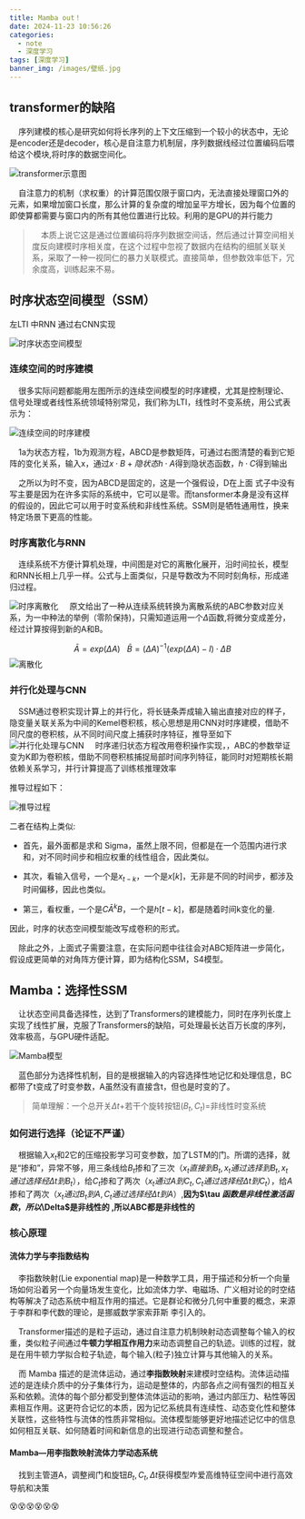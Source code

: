 ```yaml
---
title: Mamba out！
date: 2024-11-23 10:56:26
categories:
  - note
  - 深度学习
tags: [深度学习]
banner_img: /images/壁纸.jpg
---
```


## transformer的缺陷

&nbsp;&nbsp;&nbsp;&nbsp;序列建模的核心是研究如何将长序列的上下文压缩到一个较小的状态中，无论是encoder还是decoder，核心是自注意力机制层，序列数据线经过位置编码后喂给这个模块,将时序的数据空间化。

![transformer示意图](../images/mamba/transformer.png)

&nbsp;&nbsp;&nbsp;&nbsp;自注意力的机制（求权重）的计算范围仅限于窗口内，无法直接处理窗口外的元素，如果增加窗口长度，那么计算的复杂度的增加呈平方增长，因为每个位置的即使算都需要与窗口内的所有其他位置进行比较。利用的是GPU的并行能力

> &nbsp;&nbsp;&nbsp;&nbsp;本质上说它这是通过位置编码将序列数据空间话，然后通过计算空间相关度反向建模时序相关度，在这个过程中忽视了数据内在结构的细腻关联关系，采取了一种一视同仁的暴力关联模式。直接简单，但参数效率低下，冗余度高，训练起来不易。

## 时序状态空间模型（SSM）

左LTI 中RNN 通过右CNN实现

![时序状态空间模型](../images/mamba/时序状态空间模型.png)

### 连续空间的时序建模

&nbsp;&nbsp;&nbsp;&nbsp;很多实际问题都能用左图所示的连续空间模型的时序建模，尤其是控制理论、信号处理或者线性系统领域特别常见，我们称为LTI，线性时不变系统，用公式表示为：

![连续空间的时序建模](../images/mamba/连续空间的时序建模.png)

&nbsp;&nbsp;&nbsp;&nbsp;1a为状态方程，1b为观测方程，ABCD是参数矩阵，可通过右图清楚的看到它矩阵的变化关系，输入x，通过$x\cdot B+隐状态h\cdot A$得到隐状态函数，$h\cdot C$得到输出

&nbsp;&nbsp;&nbsp;&nbsp;之所以为时不变，因为ABCD是固定的，这是一个强假设，D在上面 式子中没有写主要是因为在许多实际的系统中，它可以是零。而tansformer本身是没有这样的假设的，因此它可以用于时变系统和非线性系统。SSM则是牺牲通用性，换来特定场景下更高的性能。

### 时序离散化与RNN

&nbsp;&nbsp;&nbsp;&nbsp;连续系统不方便计算机处理，中间图是对它的离散化展开，沿时间拉长，模型和RNN长相上几乎一样。公式与上面类似，只是导数改为不同时刻角标，形成递归过程。

![时序离散化](../images/mamba/时序离散化.png)
&nbsp;&nbsp;&nbsp;&nbsp;原文给出了一种从连续系统转换为离散系统的ABC参数对应关系，为一中种法的举例（零阶保持)，只需知道运用一个$\Delta$函数,将微分变成差分，经过计算按得到新的A和B。

$$
\bar{A}=exp(\Delta A) \ \ \  \bar{B}=( \Delta A )^{-1}(exp(\Delta A)-I)\cdot \Delta B
$$
![离散化](../images/mamba/离散化效果.png)

### 并行化处理与CNN

&nbsp;&nbsp;&nbsp;&nbsp;SSM通过卷积实现计算上的并行化，将长链条弄成输入输出直接对应的样子，隐变量关联关系为中间的Kemel卷积核，核心思想是用CNN对时序建模，借助不同尺度的卷积核，从不同时间尺度上捕获时序特征，推导至如下
![并行化处理与CNN](../images/mamba/并行化处理与CNN.png)
&nbsp;&nbsp;&nbsp;&nbsp;时序递归状态方程改用卷积操作实现，，ABC的参数举证变为K即为卷积核，借助不同卷积核捕捉局部时间序列特征，能同时对短期核长期依赖关系学习，并行计算提高了训练核推理效率

推导过程如下：

![推导过程](../images/mamba/推导过程.png)

二者在结构上类似:

- 首先，最外面都是求和 Sigma，虽然上限不同，但都是在一个范围内进行求和，对不同时间步和相应权重的线性组合，因此类似。

- 其次，看输入信号，一个是$x_{t-k}$，一个是$x[k]$，无非是不同的时间步，都涉及时间偏移，因此也类似。

- 第三，看权重，一个是$C\bar{A}^kB$，一个是$h[t-k]$，都是随着时间k变化的量.

因此，时序的状态空间模型能改写成卷积的形式。

&nbsp;&nbsp;&nbsp;&nbsp;除此之外，上面式子需要注意，在实际问题中往往会对ABC矩阵进一步简化，假设成更简单的对角阵方便计算，即为结构化SSM，S4模型。

## Mamba：选择性SSM

&nbsp;&nbsp;&nbsp;&nbsp;让状态空间具备选择性，达到了Transformers的建模能力，同时在序列长度上实现了线性扩展，克服了Transformers的缺陷，可处理最长达百万长度的序列，效率极高，与GPU硬件适配。

![Mamba模型](../images/mamba/Mamba模型.png)

&nbsp;&nbsp;&nbsp;&nbsp;蓝色部分为选择性机制，目的是根据输入的内容选择性地记忆和处理信息，BC都带了t变成了时变参数，A虽然没有直接含t，但也是时变的了。

> 简单理解：一个总开关$\Delta t$+若干个旋转按钮($B_t,C_t$)=非线性时变系统

### 如何进行选择（论证不严谨）

&nbsp;&nbsp;&nbsp;&nbsp;根据输入$x_t$和2它的压缩投影学习可变参数，加了LSTM的门。所谓的选择，就是“掺和”，异常不够，用三条线给$B_t$掺和了三次（$x_t直接到B_t,x_t通过选择到B_t,x_t通过选择经\Delta t到B_t$），给$C_t$掺和了两次（$x_t通过A到C_t,C_t通过选择经\Delta t到C_t$），给$A$掺和了两次（$x_t通过B_t到A,C_t通过选择经\Delta t到A$）,**因为$\tau $函数是非线性激活函数，所以$\Delta$是非线性的 ,所以ABC都是非线性的**

### 核心原理

#### 流体力学与李指数结构

&nbsp;&nbsp;&nbsp;&nbsp;李指数映射(Lie exponential map)是一种数学工具，用于描述和分析一个向量场如何沿着另一个向量场发生变化，比如流体力学、电磁场、广义相对论的时空结构等解决了动态系统中相互作用的描述。它是群论和微分几何中重要的概念，来源于李群和李代数的理论，是挪威数学家索菲斯 李引入的。

&nbsp;&nbsp;&nbsp;&nbsp;Transformer描述的是粒子运动，通过自注意力机制映射动态调整每个输入的权重，类似粒子间通过**牛顿力学相互作用力**来动态调整自己的轨迹。训练的过程，就是在用牛顿力学拟合粒子轨迹，每个输入(粒子)独立计算与其他输入的关系。

&nbsp;&nbsp;&nbsp;&nbsp;而 Mamba 描述的是流体运动，通过**李指数映射**来建模时空结构。流体运动描述的是连续介质中的分子集体行为，运动是整体的，内部各点之间有强烈的相互关系和依赖。流体的每个部分都受到整体流体运动的影响，通过内部压力、粘性等因素相互作用。这更符合记忆的本质，因为记忆系统具有连续性、动态变化性和整体关联性，这些特性与流体的性质非常相似。流体模型能够更好地描述记忆中的信息如何相互关联、如何随着时间和新信息的出现进行动态调整和整合。

#### Mamba—用李指数映射流体力学动态系统

&nbsp;&nbsp;&nbsp;&nbsp;找到主管道A，调整阀门和旋钮$B_t,C_t,\Delta t$获得模型咋爱高维特征空间中进行高效导航和决策

😵😵😵😵😵😵